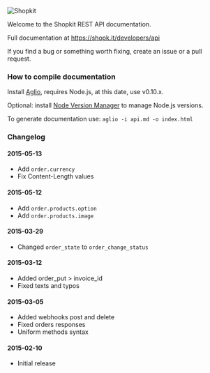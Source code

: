 ![Shopkit](https://drwfxyu78e9uq.cloudfront.net/assets/frontend/img/logo-shopkit-black-xs.png)

Welcome to the Shopkit REST API documentation.

Full documentation at https://shopk.it/developers/api

If you find a bug or something worth fixing, create an issue or a pull request.

### How to compile documentation

Install [Aglio](https://github.com/danielgtaylor/aglio), requires Node.js, at this date, use v0.10.x.

Optional: install [Node Version Manager](https://github.com/creationix/nvm) to manage Node.js versions.

To generate documentation use: `aglio -i api.md -o index.html`

### Changelog

#### 2015-05-13
* Add `order.currency`
* Fix Content-Length values

#### 2015-05-12
* Add `order.products.option`
* Add `order.products.image`

#### 2015-03-29
* Changed `order_state` to `order_change_status`

#### 2015-03-12
* Added order_put > invoice_id
* Fixed texts and typos

#### 2015-03-05
* Added webhooks post and delete
* Fixed orders responses
* Uniform methods syntax

#### 2015-02-10
* Initial release
